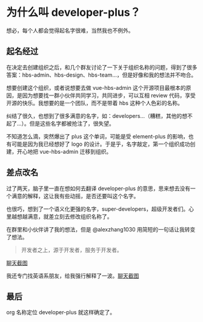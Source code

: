 # 为什么叫 developer-plus？

想必，每个人都会觉得起名字很难，当然我也不例外。

## 起名经过

在决定去创建组织之后，和几个群友讨论了一下关于组织名称的问题，得到了很多答案：hbs-admin、hbs-design、hbs-team...，但是好像和我的想法并不吻合。

想要创建这个组织，或者说想要去做 vue-hbs-admin 这个开源项目最根本的原因，是因为想要找一群小伙伴共同学习，共同进步，可以互相 review 代码，享受开源的快乐。我想要的是一个团队，而不是带着 hbs 这种个人色彩的名称。

纠结了很久，也想到了很多满意的名字，如：developers...（糟糕，其他的想不起了...）。但是这些名字都被抢注了，很失望。

不知道怎么滴，突然爆出了 plus 这个单词，可能是受 element-plus 的影响，也有可能是因为我已经想好了 logo 的设计。于是乎，名字敲定，第一个组织成功创建，开心地把 vue-hbs-admin 迁移到组织。

## 差点改名

过了两天，脑子里一直在想如何去翻译 developer-plus 的意思，思来想去没有一个满意的解释，这让我有些动摇，是否还要叫这个名字。

也很巧，想到了一个语义化更强的名字，super-developers，超级开发者们。心里越想越满意，就差立刻去修改组织名称了。

在群里和小伙伴讲了我的想法，但是 @alexzhang1030 用简短的一句话让我转变了想法。

> 开发者之上，源于开发者，服务于开发者。

[聊天截图](https://github.com/developer-plus/.github/blob/main/name-origin-1.jpg)

我还专门找英语系朋友，给我强行解释了一波。[聊天截图](https://github.com/developer-plus/.github/blob/main/name-origin-2.jpg)

## 最后

org 名称定位 developer-plus 就这样确定了。
